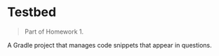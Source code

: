 # Testbed

> Part of Homework 1.

A Gradle project that manages code snippets that appear in questions.
